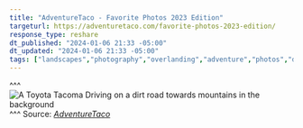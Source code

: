 ```yaml
---
title: "AdventureTaco - Favorite Photos 2023 Edition"
targeturl: https://adventuretaco.com/favorite-photos-2023-edition/
response_type: reshare
dt_published: "2024-01-06 21:33 -05:00"
dt_updated: "2024-01-06 21:33 -05:00"
tags: ["landscapes","photography","overlanding","adventure","photos","desert","mountain"]
---
```


^^^
![A Toyota Tacoma Driving on a dirt road towards mountains in the background](https://live.staticflickr.com/65535/53444961109_ca25a7de02_h.jpg)
^^^ Source: *[AdventureTaco](https://adventuretaco.com/)*